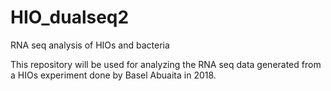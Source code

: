 # HIO_dualseq2
RNA seq analysis of HIOs and bacteria

This repository will be used for analyzing the RNA seq data generated from a HIOs experiment done by Basel Abuaita in 2018. 
